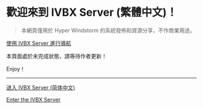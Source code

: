 # 歡迎來到 IVBX Server (繁體中文)！

> 本網頁僅用於 Hyper Windstorm 的系統發佈和資源分享，不作商業用途。

[使用 IVBX Server 進行導航](/zh-tw/Search)

本頁面處於未完成狀態，請等待作者更新！

Enjoy！

***

[进入 IVBX Server (简体中文)](/zh-cn)

[Enter the IVBX Server](/en-us)

